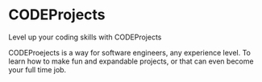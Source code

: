 # CODEProjects
Level up your coding skills with CODEProjects

CODEProejects is a way for software engineers, any experience level. To learn how to make fun and expandable projects, or that can even become your full time job.
